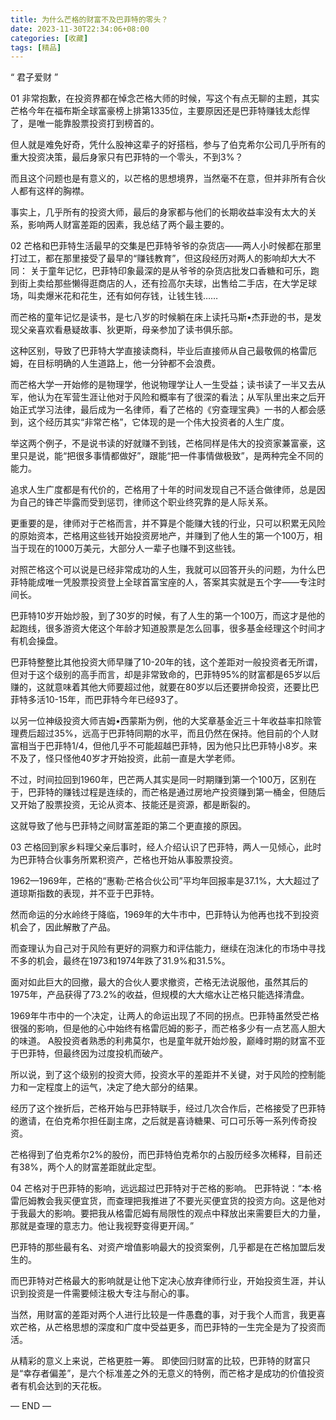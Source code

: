 ```yaml
---
title: 为什么芒格的财富不及巴菲特的零头？
date: 2023-11-30T22:34:06+08:00
categories: [收藏]
tags: [精品]
---
```


“ 君子爱财 ”

01
非常抱歉，在投资界都在悼念芒格大师的时候，写这个有点无聊的主题，其实芒格今年在福布斯全球富豪榜上排第1335位，主要原因还是巴菲特赚钱太彪悍了，是唯一能靠股票投资打到榜首的。

但人就是难免好奇，凭什么股神这辈子的好搭档，参与了伯克希尔公司几乎所有的重大投资决策，最后身家只有巴菲特的一个零头，不到3%？

而且这个问题也是有意义的，以芒格的思想境界，当然毫不在意，但并非所有合伙人都有这样的胸襟。

事实上，几乎所有的投资大师，最后的身家都与他们的长期收益率没有太大的关系，影响两人财富差距的因素，我总结了两个最主要的。

02
芒格和巴菲特生活最早的交集是巴菲特爷爷的杂货店——两人小时候都在那里打过工，都在那里接受了最早的“赚钱教育”，但这段经历对两人的影响却大大不同：
关于童年记忆，巴菲特印象最深的是从爷爷的杂货店批发口香糖和可乐，跑到街上卖给那些懒得逛商店的人，还有捡高尔夫球，出售给二手店，在大学足球场，叫卖爆米花和花生，还有如何存钱，让钱生钱……

而芒格的童年记忆是读书，是七八岁的时候躺在床上读托马斯•杰菲逊的书，是发现父亲喜欢看悬疑故事、狄更斯，母亲参加了读书俱乐部。

这种区别，导致了巴菲特大学直接读商科，毕业后直接师从自己最敬佩的格雷厄姆，在目标明确的人生道路上，他一分钟都不会浪费。

而芒格大学一开始修的是物理学，他说物理学让人一生受益；读书读了一半又去从军，他认为在军营生涯让他对于风险和概率有了很深的看法；从军队里出来之后开始正式学习法律，最后成为一名律师，看了芒格的《穷查理宝典》一书的人都会感到，这个经历其实“非常芒格”，它体现的是一个伟大投资者的人生广度。

举这两个例子，不是说书读的好就赚不到钱，芒格同样是伟大的投资家兼富豪，这里只是说，能“把很多事情都做好”，跟能“把一件事情做极致”，是两种完全不同的能力。

追求人生广度都是有代价的，芒格用了十年的时间发现自己不适合做律师，总是因为自己的锋芒毕露而受到惩罚，律师这个职业终究靠的是人际关系。

更重要的是，律师对于芒格而言，并不算是个能赚大钱的行业，只可以积累无风险的原始资本，芒格用这些钱开始投资房地产，并赚到了他人生的第一个100万，相当于现在的1000万美元，大部分人一辈子也赚不到这些钱。

对照芒格这个可以说是已经非常成功的人生，我就可以回答开头的问题，为什么巴菲特能成唯一凭股票投资登上全球首富宝座的人，答案其实就是五个字——专注时间长。

巴菲特10岁开始炒股，到了30岁的时候，有了人生的第一个100万，而这才是他的起跑线，很多游资大佬这个年龄才知道股票是怎么回事，很多基金经理这个时间才有机会操盘。

巴菲特整整比其他投资大师早赚了10-20年的钱，这个差距对一般投资者无所谓，但对于这个级别的高手而言，却是非常致命的，巴菲特95%的财富都是65岁以后赚的，这就意味着其他大师要超过他，就要在80岁以后还要拼命投资，还要比巴菲特多活10-15年，而巴菲特今年已经93了。

以另一位神级投资大师吉姆•西蒙斯为例，他的大奖章基金近三十年收益率扣除管理费后超过35%，远高于巴菲特同期的水平，而且仍然在保持。他目前的个人财富相当于巴菲特1/4，但他几乎不可能超越巴菲特，因为他只比巴菲特小8岁。来不及了，怪只怪他40岁才开始投资，此前一直是大学老师。

不过，时间拉回到1960年，巴芒两人其实是同一时期赚到第一个100万，区别在于，巴菲特的赚钱过程是连续的，而芒格是通过房地产投资赚到第一桶金，但随后又开始了股票投资，无论从资本、技能还是资源，都是断裂的。

这就导致了他与巴菲特之间财富差距的第二个更直接的原因。

03
芒格回到家乡料理父亲后事时，经人介绍认识了巴菲特，两人一见倾心，此时为巴菲特合伙事务所累积资产，芒格也开始从事股票投资。

1962—1969年，芒格的“惠勒·芒格合伙公司”平均年回报率是37.1%，大大超过了道琼斯指数的表现，并不亚于巴菲特。

然而命运的分水岭终于降临，1969年的大牛市中，巴菲特认为他再也找不到投资机会了，因此解散了产品。

而查理认为自己对于风险有更好的洞察力和评估能力，继续在泡沫化的市场中寻找不多的机会，最终在1973和1974年跌了31.9%和31.5%。

面对如此巨大的回撤，最大的合伙人要求撤资，芒格无法说服他，虽然其后的1975年，产品获得了73.2%的收益，但规模的大大缩水让芒格只能选择清盘。

1969年牛市中的一个决定，让两人的命运出现了不同的拐点。巴菲特虽然受芒格很强的影响，但是他的心中始终有格雷厄姆的影子，而芒格多少有一点艺高人胆大的味道。
A股投资者熟悉的利弗莫尔，也是童年就开始炒股，巅峰时期的财富不亚于巴菲特，但最终因为过度投机而破产。

所以说，到了这个级别的投资大师，投资水平的差距并不关键，对于风险的控制能力和一定程度上的运气，决定了绝大部分的结果。

经历了这个挫折后，芒格开始与巴菲特联手，经过几次合作后，芒格接受了巴菲特的邀请，在伯克希尔担任副主席，之后就是喜诗糖果、可口可乐等一系列传奇投资。

芒格得到了伯克希尔2%的股份，而巴菲特伯克希尔的占股历经多次稀释，目前还有38%，两个人的财富差距就此定型。

04
芒格对于巴菲特的影响，远远超过巴菲特对于芒格的影响。
巴菲特说：“本·格雷厄姆教会我买便宜货，而查理把我推进了不要光买便宜货的投资方向。这是他对于我最大的影响。要把我从格雷厄姆有局限性的观点中释放出来需要巨大的力量，那就是查理的意志力。他让我视野变得更开阔。”

巴菲特的那些最有名、对资产增值影响最大的投资案例，几乎都是在芒格加盟后发生的。

而巴菲特对芒格最大的影响就是让他下定决心放弃律师行业，开始投资生涯，并认识到投资是一件需要倾注极大专注与耐心的事。

当然，用财富的差距对两个人进行比较是一件愚蠢的事，对于我个人而言，我更喜欢芒格，从芒格思想的深度和广度中受益更多，而巴菲特的一生完全是为了投资而活。

从精彩的意义上来说，芒格更胜一筹。
即使回归财富的比较，巴菲特的财富只是“幸存者偏差”，是六个标准差之外的无意义的特例，而芒格才是成功的价值投资者有机会达到的天花板。

— END —